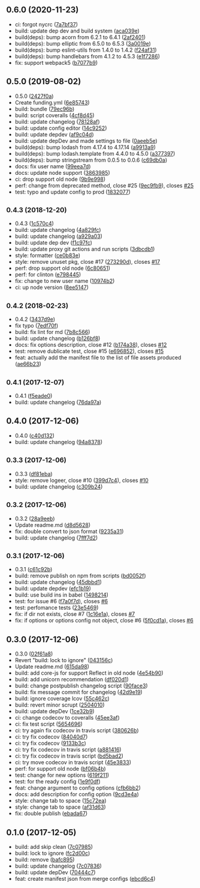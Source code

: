 ## 0.6.0 (2020-11-23)

* ci: forgot nycrc ([7a7bf37](https://github.com/Scrum/webpack-extension-manifest-plugin/commit/7a7bf37))
* build: update dep dev and build system ([aca039e](https://github.com/Scrum/webpack-extension-manifest-plugin/commit/aca039e))
* build(deps): bump acorn from 6.2.1 to 6.4.1 ([2af2401](https://github.com/Scrum/webpack-extension-manifest-plugin/commit/2af2401))
* build(deps): bump elliptic from 6.5.0 to 6.5.3 ([3a0019e](https://github.com/Scrum/webpack-extension-manifest-plugin/commit/3a0019e))
* build(deps): bump eslint-utils from 1.4.0 to 1.4.2 ([f24af31](https://github.com/Scrum/webpack-extension-manifest-plugin/commit/f24af31))
* build(deps): bump handlebars from 4.1.2 to 4.5.3 ([e1f7286](https://github.com/Scrum/webpack-extension-manifest-plugin/commit/e1f7286))
* fix: support webpack5 ([b7077b9](https://github.com/Scrum/webpack-extension-manifest-plugin/commit/b7077b9))



## 0.5.0 (2019-08-02)

* 0.5.0 ([2427f0a](https://github.com/Scrum/webpack-extension-manifest-plugin/commit/2427f0a))
* Create funding.yml ([6e85743](https://github.com/Scrum/webpack-extension-manifest-plugin/commit/6e85743))
* build: bundle ([79ec96b](https://github.com/Scrum/webpack-extension-manifest-plugin/commit/79ec96b))
* build: script coveralls ([4cf8d45](https://github.com/Scrum/webpack-extension-manifest-plugin/commit/4cf8d45))
* build: update changelog ([78128af](https://github.com/Scrum/webpack-extension-manifest-plugin/commit/78128af))
* build: update config editor ([14c9252](https://github.com/Scrum/webpack-extension-manifest-plugin/commit/14c9252))
* build: update depdev ([af9c04d](https://github.com/Scrum/webpack-extension-manifest-plugin/commit/af9c04d))
* build: update depDev and made settings to file ([0aeeb5e](https://github.com/Scrum/webpack-extension-manifest-plugin/commit/0aeeb5e))
* build(deps): bump lodash from 4.17.4 to 4.17.14 ([a9913a9](https://github.com/Scrum/webpack-extension-manifest-plugin/commit/a9913a9))
* build(deps): bump lodash.template from 4.4.0 to 4.5.0 ([a377397](https://github.com/Scrum/webpack-extension-manifest-plugin/commit/a377397))
* build(deps): bump stringstream from 0.0.5 to 0.0.6 ([c69db0a](https://github.com/Scrum/webpack-extension-manifest-plugin/commit/c69db0a))
* docs: fix user name ([99eea7d](https://github.com/Scrum/webpack-extension-manifest-plugin/commit/99eea7d))
* docs: update node support ([3863985](https://github.com/Scrum/webpack-extension-manifest-plugin/commit/3863985))
* ci: drop support old node ([9b9e998](https://github.com/Scrum/webpack-extension-manifest-plugin/commit/9b9e998))
* perf: change from deprecated method, close #25 ([9ec9fb9](https://github.com/Scrum/webpack-extension-manifest-plugin/commit/9ec9fb9)), closes [#25](https://github.com/Scrum/webpack-extension-manifest-plugin/issues/25)
* test: typo and update config to prod ([1832077](https://github.com/Scrum/webpack-extension-manifest-plugin/commit/1832077))



## <small>0.4.3 (2018-12-20)</small>

* 0.4.3 ([1c570c4](https://github.com/Scrum/webpack-extension-manifest-plugin/commit/1c570c4))
* build: update changelog ([4a829fc](https://github.com/Scrum/webpack-extension-manifest-plugin/commit/4a829fc))
* build: update changelog ([a929a03](https://github.com/Scrum/webpack-extension-manifest-plugin/commit/a929a03))
* build: update dep dev ([f1c97fc](https://github.com/Scrum/webpack-extension-manifest-plugin/commit/f1c97fc))
* build: update proxy git actions and run scripts ([3dbcdb1](https://github.com/Scrum/webpack-extension-manifest-plugin/commit/3dbcdb1))
* style: formatter ([ce0b83e](https://github.com/Scrum/webpack-extension-manifest-plugin/commit/ce0b83e))
* style: remove unuset pkg, close #17 ([273290d](https://github.com/Scrum/webpack-extension-manifest-plugin/commit/273290d)), closes [#17](https://github.com/Scrum/webpack-extension-manifest-plugin/issues/17)
* perf: drop support old node ([6c80651](https://github.com/Scrum/webpack-extension-manifest-plugin/commit/6c80651))
* perf: for clinton ([e798445](https://github.com/Scrum/webpack-extension-manifest-plugin/commit/e798445))
* fix: change to new user name ([10974b2](https://github.com/Scrum/webpack-extension-manifest-plugin/commit/10974b2))
* ci: up node version ([8ee5147](https://github.com/Scrum/webpack-extension-manifest-plugin/commit/8ee5147))



## <small>0.4.2 (2018-02-23)</small>

* 0.4.2 ([3437d9e](https://github.com/Scrum/webpack-extension-manifest-plugin/commit/3437d9e))
* fix typo ([7edf70f](https://github.com/Scrum/webpack-extension-manifest-plugin/commit/7edf70f))
* build: fix lint for md ([7b8c566](https://github.com/Scrum/webpack-extension-manifest-plugin/commit/7b8c566))
* build: update changelog ([b126bf8](https://github.com/Scrum/webpack-extension-manifest-plugin/commit/b126bf8))
* docs: fix options description, close #12 ([b174a38](https://github.com/Scrum/webpack-extension-manifest-plugin/commit/b174a38)), closes [#12](https://github.com/Scrum/webpack-extension-manifest-plugin/issues/12)
* test: remove dublicate test, close #15 ([e696852](https://github.com/Scrum/webpack-extension-manifest-plugin/commit/e696852)), closes [#15](https://github.com/Scrum/webpack-extension-manifest-plugin/issues/15)
* feat: actually add the manifest file to the list of file assets produced ([ae66b23](https://github.com/Scrum/webpack-extension-manifest-plugin/commit/ae66b23))



## <small>0.4.1 (2017-12-07)</small>

* 0.4.1 ([f5eade0](https://github.com/Scrum/webpack-extension-manifest-plugin/commit/f5eade0))
* build: update changelog ([76da97a](https://github.com/Scrum/webpack-extension-manifest-plugin/commit/76da97a))



## 0.4.0 (2017-12-06)

* 0.4.0 ([c40d132](https://github.com/Scrum/webpack-extension-manifest-plugin/commit/c40d132))
* build: update changelog ([94a8378](https://github.com/Scrum/webpack-extension-manifest-plugin/commit/94a8378))



## <small>0.3.3 (2017-12-06)</small>

* 0.3.3 ([df81eba](https://github.com/Scrum/webpack-extension-manifest-plugin/commit/df81eba))
* style: remove logeer, close #10 ([399d7c4](https://github.com/Scrum/webpack-extension-manifest-plugin/commit/399d7c4)), closes [#10](https://github.com/Scrum/webpack-extension-manifest-plugin/issues/10)
* build: update changelog ([c309b24](https://github.com/Scrum/webpack-extension-manifest-plugin/commit/c309b24))



## <small>0.3.2 (2017-12-06)</small>

* 0.3.2 ([28a9eeb](https://github.com/Scrum/webpack-extension-manifest-plugin/commit/28a9eeb))
* Update readme.md ([d8d5628](https://github.com/Scrum/webpack-extension-manifest-plugin/commit/d8d5628))
* fix: double convert to json format ([9235a31](https://github.com/Scrum/webpack-extension-manifest-plugin/commit/9235a31))
* build: update changelog ([7fff7d2](https://github.com/Scrum/webpack-extension-manifest-plugin/commit/7fff7d2))



## <small>0.3.1 (2017-12-06)</small>

* 0.3.1 ([c61c92b](https://github.com/Scrum/webpack-extension-manifest-plugin/commit/c61c92b))
* build: remove publish on npm from scripts ([bd0052f](https://github.com/Scrum/webpack-extension-manifest-plugin/commit/bd0052f))
* build: update changelog ([45dbbd1](https://github.com/Scrum/webpack-extension-manifest-plugin/commit/45dbbd1))
* build: update depdev ([efc1b19](https://github.com/Scrum/webpack-extension-manifest-plugin/commit/efc1b19))
* build: use build ins in babel ([1498214](https://github.com/Scrum/webpack-extension-manifest-plugin/commit/1498214))
* test: for issue #6 ([f7a0f7d](https://github.com/Scrum/webpack-extension-manifest-plugin/commit/f7a0f7d)), closes [#6](https://github.com/Scrum/webpack-extension-manifest-plugin/issues/6)
* test: perfomance tests ([23e5469](https://github.com/Scrum/webpack-extension-manifest-plugin/commit/23e5469))
* fix: if dir not exists, close #7 ([1c16e1a](https://github.com/Scrum/webpack-extension-manifest-plugin/commit/1c16e1a)), closes [#7](https://github.com/Scrum/webpack-extension-manifest-plugin/issues/7)
* fix: if options or options config not object, close #6 ([5f0cd1a](https://github.com/Scrum/webpack-extension-manifest-plugin/commit/5f0cd1a)), closes [#6](https://github.com/Scrum/webpack-extension-manifest-plugin/issues/6)



## 0.3.0 (2017-12-06)

* 0.3.0 ([02f61a8](https://github.com/Scrum/webpack-extension-manifest-plugin/commit/02f61a8))
* Revert "build: lock to ignore" ([043156c](https://github.com/Scrum/webpack-extension-manifest-plugin/commit/043156c))
* Update readme.md ([615da98](https://github.com/Scrum/webpack-extension-manifest-plugin/commit/615da98))
* build: add core-js for support Reflect in old node ([4e54b90](https://github.com/Scrum/webpack-extension-manifest-plugin/commit/4e54b90))
* build: add unicorn recommendation ([df020d1](https://github.com/Scrum/webpack-extension-manifest-plugin/commit/df020d1))
* build: change postpublish changelog script ([90face3](https://github.com/Scrum/webpack-extension-manifest-plugin/commit/90face3))
* build: fix message commit for changelog ([42d9e19](https://github.com/Scrum/webpack-extension-manifest-plugin/commit/42d9e19))
* build: ignore coverage lcov ([55c462c](https://github.com/Scrum/webpack-extension-manifest-plugin/commit/55c462c))
* build: revert minor scrupt ([2504010](https://github.com/Scrum/webpack-extension-manifest-plugin/commit/2504010))
* build: update depDev ([1ce32b9](https://github.com/Scrum/webpack-extension-manifest-plugin/commit/1ce32b9))
* ci: change codecov to coveralls ([45ee3af](https://github.com/Scrum/webpack-extension-manifest-plugin/commit/45ee3af))
* ci: fix test script ([5654696](https://github.com/Scrum/webpack-extension-manifest-plugin/commit/5654696))
* ci: try again fix codecov in travis script ([380626b](https://github.com/Scrum/webpack-extension-manifest-plugin/commit/380626b))
* ci: try fix codecov ([84040d7](https://github.com/Scrum/webpack-extension-manifest-plugin/commit/84040d7))
* ci: try fix codecov ([9133b3c](https://github.com/Scrum/webpack-extension-manifest-plugin/commit/9133b3c))
* ci: try fix codecov in travis script ([a881416](https://github.com/Scrum/webpack-extension-manifest-plugin/commit/a881416))
* ci: try fix codecov in travis script ([bd5bad2](https://github.com/Scrum/webpack-extension-manifest-plugin/commit/bd5bad2))
* ci: try move codecov in travis script ([45e3833](https://github.com/Scrum/webpack-extension-manifest-plugin/commit/45e3833))
* perf: for support old node ([bf06b4b](https://github.com/Scrum/webpack-extension-manifest-plugin/commit/bf06b4b))
* test: change for new options ([619f211](https://github.com/Scrum/webpack-extension-manifest-plugin/commit/619f211))
* test: for the ready config ([1e9f0df](https://github.com/Scrum/webpack-extension-manifest-plugin/commit/1e9f0df))
* feat: change argument to config options ([cfb6bb2](https://github.com/Scrum/webpack-extension-manifest-plugin/commit/cfb6bb2))
* docs: add description for config option ([9cd3e4a](https://github.com/Scrum/webpack-extension-manifest-plugin/commit/9cd3e4a))
* style: change tab to space ([15c72ea](https://github.com/Scrum/webpack-extension-manifest-plugin/commit/15c72ea))
* style: change tab to space ([af31d63](https://github.com/Scrum/webpack-extension-manifest-plugin/commit/af31d63))
* fix: double publish ([ebada67](https://github.com/Scrum/webpack-extension-manifest-plugin/commit/ebada67))



## 0.1.0 (2017-12-05)

* build: add skip clean ([7c07985](https://github.com/Scrum/webpack-extension-manifest-plugin/commit/7c07985))
* build: lock to ignore ([fc2d00c](https://github.com/Scrum/webpack-extension-manifest-plugin/commit/fc2d00c))
* build: remove ([bafc895](https://github.com/Scrum/webpack-extension-manifest-plugin/commit/bafc895))
* build: update changelog ([7c07836](https://github.com/Scrum/webpack-extension-manifest-plugin/commit/7c07836))
* build: update depDev ([70444c7](https://github.com/Scrum/webpack-extension-manifest-plugin/commit/70444c7))
* feat: create manifest json from merge configs ([ebcd6c4](https://github.com/Scrum/webpack-extension-manifest-plugin/commit/ebcd6c4))



